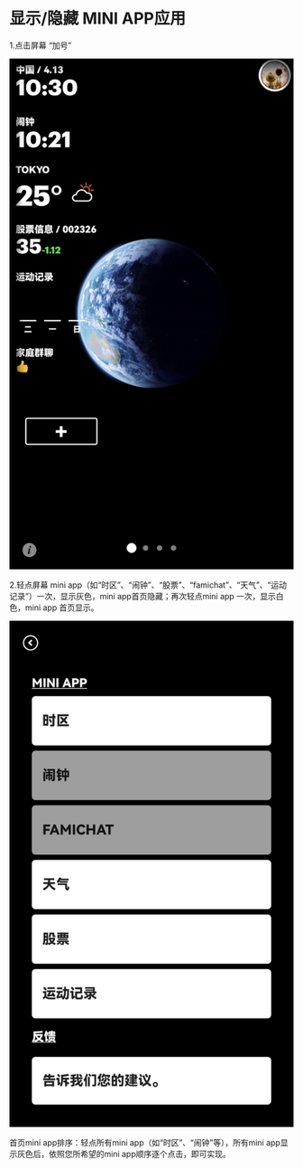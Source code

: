 # 显示/隐藏 MINI APP应用 

1.点击屏幕 “加号”


![img](images/show_miniapp/image-20221220105558094.png ':size=30%')


2.轻点屏幕 mini app（如“时区”、“闹钟”、“股票”、“famichat”、“天气”、“运动记录”）一次，显示灰色，mini app首页隐藏；再次轻点mini app 一次，显示白色，mini app 首页显示。

![img](images/show_miniapp/image-20221220105607294.png ':size=30%')

首页mini app排序：轻点所有mini app（如“时区”、“闹钟”等），所有mini app显示灰色后，依照您所希望的mini app顺序逐个点击，即可实现。